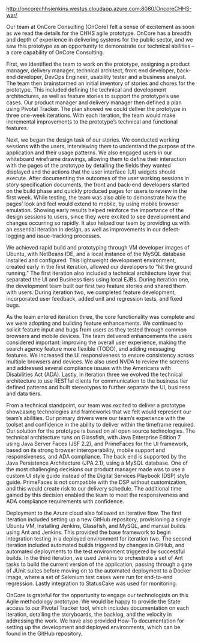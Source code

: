 http://oncorechhsjenkins.westus.cloudapp.azure.com:8080/OncoreCHHS-war/

Our team at OnCore Consulting (OnCore) felt a sense of excitement as soon as we read the details for the CHHS agile prototype. OnCore has a breadth and depth of experience in delivering systems for the public sector, and we saw this prototype as an opportunity to demonstrate our technical abilities – a core capability of OnCore Consulting.

First, we identified the team to work on the prototype, assigning a product manager, delivery manager, technical architect, front end developer, back-end developer, DevOps Engineer, usability tester and a business analyst. The team then brainstormed an initial inventory of stories and chores for the prototype. This included defining the technical and development architectures, as well as feature stories to support the prototype’s use cases. Our product manager and delivery manager then defined a plan using Pivotal Tracker. The plan showed we could deliver the prototype in three one-week iterations. With each iteration, the team would make incremental improvements to the prototype’s technical and functional features.

Next, we began the design task of our stories. We conducted working sessions with the users, interviewing them to understand the purpose of the application and their usage patterns.  We also engaged users in our whiteboard wireframe drawings, allowing them to define their interaction with the pages of the prototype by detailing the fields they wanted displayed and the actions that the user interface (UI) widgets should execute. After documenting the outcomes of the user working sessions in story specification documents, the front and back-end developers started on the build phase and quickly produced pages for users to review in the first week. While testing, the team was also able to demonstrate how the pages’ look and feel would extend to mobile, by using mobile browser emulation. Showing early results helped reinforce the importance of the design sessions to users, since they were excited to see development and changes occurring so rapidly. It also helped our team by providing us with an essential iteration in design, as well as improvements in our defect-logging and issue-tracking processes.

We achieved rapid build and prototyping through VM developer images of Ubuntu, with NetBeans IDE, and a local instance of the MySQL database installed and configured. This lightweight development environment, created early in the first iteration, allowed our developers to “hit the ground running.” The first iteration also included a technical architecture layer that separated the UI and Business tiers using local EJBs.  During iteration one, the development team built our first two feature stories and shared them with users. During iteration two, we completed feature development, incorporated user feedback, added unit and regression tests, and fixed bugs.

As the team entered iteration three, the core functionality was complete and we were adopting and building feature enhancements. We continued to solicit feature input and bugs from users as they tested through common browsers and mobile devices. The team delivered enhancements the users considered important: improving the overall user experience, making the search agency feature more flexible (TODO), and adding messaging features. We increased the UI responsiveness to ensure consistency across multiple browsers and devices. We also used NVDA to review the screens and addressed several compliance issues with the Americans with Disabilities Act (ADA). Lastly, in iteration three we evolved the technical architecture to use RESTful clients for communication to the business tier defined patterns and built stereotypes to further separate the UI, business and data tiers.

From a technical standpoint, our team was excited to deliver a prototype showcasing technologies and frameworks that we felt would represent our team’s abilities. Our primary drivers were our team’s experience with the toolset and confidence in the ability to deliver within the timeframe required. Our solution for the prototype is based on all open source technologies. The technical architecture runs on Glassfish, with Java Enterprise Edition 7 using Java Server Faces (JSF 2.2), and PrimeFaces for the UI framework, based on its strong browser interoperability, mobile support and responsiveness, and ADA compliance. The back end is supported by the Java Persistence Architecture (JPA 2.1), using a MySQL database. One of the most challenging decisions our product manager made was to use a custom UI style guide instead of the Digital Services Playbook (DSP) style guide. PrimeFaces is not compatible with the DSP without customization, and this would create risk to our delivery schedule. The additional time gained by this decision enabled the team to meet the responsiveness and ADA compliance requirements with confidence.

Deployment to the Azure cloud also followed an iterative flow. The first iteration included setting up a new GitHub repository, provisioning a single Ubuntu VM, installing Jenkins, Glassfish, and MySQL, and manual builds using Ant and Jenkins. This provided the base framework to begin integration testing in a deployed environment for iteration two. The second iteration included automated builds triggered by changes in GitHub, and automated deployments to the test environment triggered by successful builds. In the third iteration, we used Jenkins to orchestrate a set of Ant tasks to build the current version of the application, passing through a gate of JUnit suites before moving on to the automated deployment to a Docker image, where a set of Selenium test cases were run for end-to-end regression.  Lastly integration to StatusCake was used for monitoring.

OnCore is grateful for the opportunity to engage our technologists on this Agile methodology prototype. We would be happy to provide the State access to our Pivotal Tracker tool, which includes documentation on each iteration, detailing the storyboards, the backlog, and the velocity in addressing the work. We have also provided How-To documentation for setting up the development and deployed environments, which can be found in the GitHub repository.

